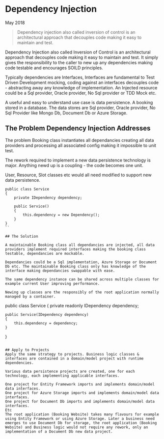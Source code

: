 # Dependency Injection

May 2018

> Dependency injection also called inversion of control is an architectural approach that decouples code making it easy to maintain and test.

Dependency Injection also called Inversion of Control is an architectural approach that decouples code making it easy to maintain and test. It simply gives the responsibility to the caller to new up any dependencies making code testable and encourages SOILD principles. 

Typically dependencies are Interfaces, Interfaces are fundamental to Test Driven Development mocking, coding against an interfaces decouples code - abstracting away any knowledge of implementation. An Injected resource could be a Sql provider, Oracle provider, No Sql provider or TDD Mock etc.

A useful and easy to understand use case is data persistence. A booking stored in a database. The data stores are Sql provider, Oracle provider, No Sql Provider like Mongo Db, Document Db or Azure Storage.

## The Problem Dependency Injection Addresses

The problem Booking class instantiates all dependancies creating all data providers and processing all associated config making it impossible to unit test.

The rework required to implement a new data persistence technology is major. Anything newd up is a coupling - the code becomes one unit.

User, Resource, Slot classes etc would all need modified to support new data persistence. 

```
public class Service
{
    private IDependency dependency;

    public Service()
    {
        this.dependency = new Dependency();
    }
}
``

## The Solution

A maintainable Booking class all dependancies are injected, all data providers implement required interfaces making the booking class testable, dependancies are mockable.

Dependancies could be a Sql implementation, Azure Storage or Document Db etc. The maintainable Booking class only has knowledge of the interface making dependancies swappable with ease.

The same dependency instance can be shared across multiple classes for example current User improving performance.

Newing up classes are the responsibly of the root application normally managed by a container. 

```
public class Service
{
    private readonly IDependency dependency;

    public Service(IDependency dependency)
    {
        this.dependency = dependency;
    }
}
```

## Apply to Projects
Apply the same strategy to projects. Business logic classes & interfaces are contained in a domain/model project with runtime dependencies.

Various data persistence projects are created, one for each technology, each implementing applicable interfaces.

One project for Entity Framework imports and implements domain/model data interfaces. 
One project for Azure Storage imports and implements domain/model data interfaces. 
One project for Document Db imports and implements domain/model data interfaces. 
Etc
The root application (Booking Website) takes many flavours for example using Entity Framework or using Azure Storage. Later a business need emerges to use Document Db for storage, the root application (Booking Website) and Business logic would not require any rework, only an implementation of a Document Db new data project.